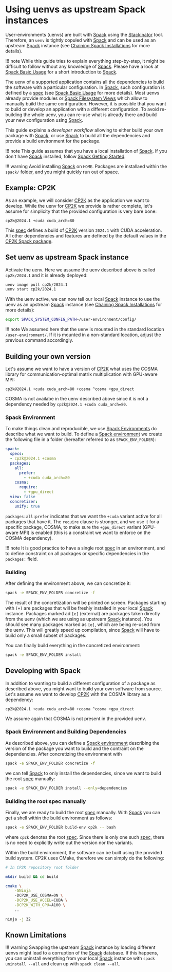 # Using uenvs as upstream Spack instances

User-environments (uenvs) are built with [Spack] using the [Stackinator] tool. Therefore, an `uenv` is tightly copuled with [Spack] and can be used as an upstream [Spack] instance (see [Chaining Spack Installations] for more details).

!!! note
    While this guide tries to explain everything step-by-step, it might be difficult to follow without any knowledge of [Spack]. Please have a look at [Spack Basic Usage] for a short introduction to [Spack].

The uenv of a supported application contains all the dependencies to build the software with a particular configuration. In [Spack], such configuration is defined by a [spec] (see [Spack Basic Usage] for more details). Most uenvs already provide modules or [Spack Filesystem Views] which allow to manually build the same configuration. However, it is possible that you want to build or develop an application with a different configuration. To avoid re-building the whole uenv, you can re-use what is already there and build your new configuration using [Spack]. 

This guide explains a _developer workflow_ allowing to either build your own package with [Spack], or use [Spack] to build all the dependencies and provide a build environment for the package.

!!! note
    This guide assumes that you have a local installation of [Spack]. If you don't have [Spack] installed, follow [Spack Getting Started].

!!! warning
    Avoid installing [Spack] on `HOME`. Packages are installaed within the `spack/` folder, and you might quickly run out of space.

## Example: CP2K

As an example, we will consider [CP2K] as the application we want to develop. While the uenv for [CP2K] we provide is rather complete, let's assume for simplicity that the provided configuration is very bare bone:

```
cp2k@2024.1 +cuda cuda_arch=80
```

This [spec] defines a build of [CP2K] version `2024.1` with CUDA acceleration. All other dependencies and features are defined by the default values in the [CP2K Spack package].

## Set uenv as upstream Spack instance

Activate the uenv. Here we assume the uenv described above is called `cp2k/2024.1` and it is already deployed:

```bash
uenv image pull cp2k/2024.1
uenv start cp2k/2024.1
```

With the uenv active, we can now tell our local [Spack] instance to use the uenv as an upstream [Spack] instance (see [Chaining Spack Installations] for more details):

```bash
export SPACK_SYSTEM_CONFIG_PATH=/user-environment/config/
```

!!! note
    We assumed here that the uenv is mounted in the standard location `/user-environment/`. If it is mounted in a non-standard location, adjust the previous command accordingly.

## Building your own version 

Let's assume we want to have a version of [CP2K] what uses the COSMA library for communication-optimal matrix multiplication with GPU-aware MPI:

```
cp2k@2024.1 +cuda cuda_arch=80 +cosma ^cosma +gpu_direct
```

COSMA is not availabe in the uenv described above since it is not a dependency needed by `cp2k@2024.1 +cuda cuda_arch=80`. 

### Spack Environment

To make things clean and reproducible, we use [Spack Environments] do describe what we want to build. To define a [Spack environment] we create the following file in a folder (hereafter referred to as `SPACK_ENV_FOLDER`):

```yaml
spack:
  specs:
  - cp2k@2024.1 +cosma
  packages:
    all:
      prefer:
        - +cuda cuda_arch=80
    cosma:
      require:
        - +gpu_direct
  view: false
  concretizer:
    unify: true
```

`packages:all:prefer` indicates that we want the `+cuda` variant active for all packages that have it. The `require` clause is stronger, and we use it for a specific package, COSMA, to make sure the `+gpu_direct` variant (GPU-aware MPI) is enabled (this is a constraint we want to enforce on the COSMA dependency). 

!!! note
    It is good practice to have a single root [spec] in an environment, and to define constraint on all packages or specific dependencies in the `packages:` field.

### Building

After defining the environment above, we can concretize it:

```bash
spack -e SPACK_ENV_FOLDER concretize -f
```

The result of the concretization will be printed on screen. Packages starting with `[+]` are packages that will be freshly installed in your local [Spack] instance. Packages marked ad `[e]` (external) are packages taken directly from the uenv (which we are using as upstream [Spack] instance). You should see many packages marked as `[e]`, which are being re-used from the uenv. This will greatly speed up compilation, since [Spack] will have to build only a small subset of packages.

You can finally build everything in the concretized environment:

```bash
spack -e SPACK_ENV_FOLDER install
```

## Developing with Spack

In addition to wanting to build a different configuration of a package as described above, you might want to build your own software from source. Let's assume we want to develop [CP2K] with the COSMA library as a dependency:

```
cp2k@2024.1 +cuda cuda_arch=80 +cosma ^cosma +gpu_direct
```

We assume again that COSMA is not present in the provided uenv.

### Spack Environment and Building Dependencies

As described above, you can define a [Spack environment] describing the version of the package you want to build and the contraint on the dependencies. After concretizing the environment with

```bash
spack -e SPACK_ENV_FOLDER concretize -f
```

we can tell [Spack] to only install the dependencies, since we want to build the root [spec] manually:

```bash
spack -e SPACK_ENV_FOLDER install --only=dependencies
```

### Building the root spec manually

Finally, we are ready to build the root [spec] manually. With [Spack] you can get a shell within the build environment as follows:

```bash
spack -e SPACK_ENV_FOLDER build-env cp2k -- bash
```

where `cp2k` denotes the root [spec]. Since there is only one such [spec], there is no need to explicitly write out the version nor the variants.

Within the build environment, the software can be built using the provided build system. CP2K uses CMake, therefore we can simply do the following:

```bash
# In CP2K repository root folder

mkdir build && cd build

cmake \
    -GNinja
    -DCP2K_USE_COSMA=ON \
    -DCP2K_USE_ACCEL=CUDA \
    -DCP2K_WITH_GPU=A100 \
    ..

ninja -j 32
```

## Known Limitations

!!! warning
    Swapping the upstream [Spack] instance by loading different uenvs might lead to a corruption of the [Spack] database. If this happens, you can uninstall everything from your local [Spack] instance with `spack uninstall --all` and clean up with `spack clean --all`.

[Chaining Spack Installations]: https://spack.readthedocs.io/en/latest/chain.html
[CP2K]: https://eth-cscs.github.io/alps-uenv/uenv-cp2k/
[CP2K Spack package]: https://packages.spack.io/package.html?name=cp2k
[Spack]: https://spack.readthedocs.io/en/latest/
[Spack Basic Usage]: https://spack.readthedocs.io/en/latest/basic_usage.html
[Spack Environments]: https://spack.readthedocs.io/en/latest/environments.html
[Spack environment]: https://spack.readthedocs.io/en/latest/environments.html
[Spack Filesystem Views]: https://spack.readthedocs.io/en/latest/environments.html#filesystem-views
[Spack Getting Started]: https://spack.readthedocs.io/en/latest/getting_started.html
[spec]: https://spack.readthedocs.io/en/latest/basic_usage.html#sec-specs
[Stackinator]: https://eth-cscs.github.io/stackinator/

